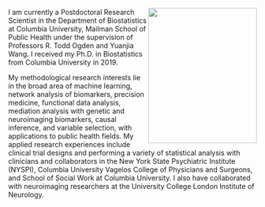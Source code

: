 <img align="right" src="assets/imag/bio-photo.jpg" width="220" height="275"> I am currently a Postdoctoral Research Scientist in the Department of Biostatistics at Columbia University, Mailman School of Public Health under the supervision of Professors R. Todd Ogden and Yuanjia Wang. I received my Ph.D. in Biostatistics from Columbia University in 2019.

My methodological research interests lie in the broad area of machine learning, network analysis of biomarkers, precision medicine, functional data analysis, mediation analysis with genetic and neuroimaging biomarkers, causal inference, and variable selection, with applications to public health fields. My applied research experiences include clinical trial designs and performing a variety of statistical analysis with clinicians and collaborators in the New York State Psychiatric Institute (NYSPI), Columbia University Vagelos College of Physicians and Surgeons, and School of Social Work at Columbia University. I also have collaborated with neuroimaging researchers at the University College London Institute of Neurology. 
